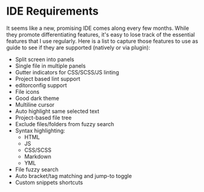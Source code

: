 # IDE Requirements
It seems like a new, promising IDE comes along every few months. While they promote differentiating features, it's easy to lose track of the essential features that I use regularly. Here is a list to capture those features to use as guide to see if they are supported (natively or via plugin):

* Split screen into panels
* Single file in multiple panels
* Gutter indicators for CSS/SCSS/JS linting
* Project based lint support
* editorconfig support
* File icons
* Good dark theme
* Multiline cursor
* Auto highlight same selected text
* Project-based file tree
* Exclude files/folders from fuzzy search
* Syntax highlighting:
    * HTML
    * JS
    * CSS/SCSS
    * Markdown
    * YML
* File fuzzy search
* Auto bracket/tag matching and jump-to toggle
* Custom snippets shortcuts
